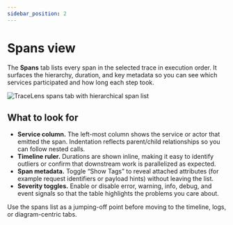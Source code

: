 ```yaml
---
sidebar_position: 2
---
```


# Spans view

The **Spans** tab lists every span in the selected trace in execution order. It surfaces the hierarchy, duration, and key metadata so you can see which services participated and how long each step took.

![TraceLens spans tab with hierarchical span list](/img/tracelens/spans-tab.png)

## What to look for

- **Service column.** The left-most column shows the service or actor that emitted the span. Indentation reflects parent/child relationships so you can follow nested calls.
- **Timeline ruler.** Durations are shown inline, making it easy to identify outliers or confirm that downstream work is parallelized as expected.
- **Span metadata.** Toggle “Show Tags” to reveal attached attributes (for example request identifiers or payload hints) without leaving the list.
- **Severity toggles.** Enable or disable error, warning, info, debug, and event signals so that the table highlights the problems you care about.

Use the spans list as a jumping-off point before moving to the timeline, logs, or diagram-centric tabs.
